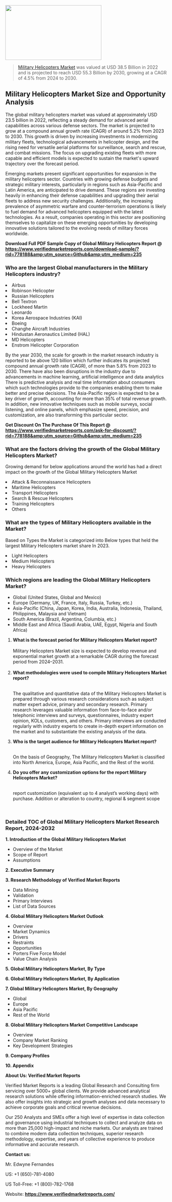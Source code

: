 <img src="https://ffe5etoiles.com/wp-content/uploads/2024/12/MST1-300x171.png" alt="" width="300" height="171" class="alignnone size-medium wp-image-20088" /><blockquote><p><p><a href="https://www.verifiedmarketreports.com/download-sample/?rid=778188&utm_source=Github&utm_medium=235" target="_blank">Military Helicopters Market</a> was valued at USD 38.5 Billion in 2022 and is projected to reach USD 55.3 Billion by 2030, growing at a CAGR of 4.5% from 2024 to 2030.</p></blockquote><p><h2>Military Helicopters Market Size and Opportunity Analysis</h2> <p>The global military helicopters market was valued at approximately USD 23.5 billion in 2022, reflecting a steady demand for advanced aerial capabilities across various defense sectors. The market is projected to grow at a compound annual growth rate (CAGR) of around 5.2% from 2023 to 2030. This growth is driven by increasing investments in modernizing military fleets, technological advancements in helicopter design, and the rising need for versatile aerial platforms for surveillance, search and rescue, and combat missions. The focus on upgrading existing fleets with more capable and efficient models is expected to sustain the market's upward trajectory over the forecast period.</p> <p>Emerging markets present significant opportunities for expansion in the military helicopters sector. Countries with growing defense budgets and strategic military interests, particularly in regions such as Asia-Pacific and Latin America, are anticipated to drive demand. These regions are investing heavily in enhancing their defense capabilities and upgrading their aerial fleets to address new security challenges. Additionally, the increasing prevalence of asymmetric warfare and counter-terrorism operations is likely to fuel demand for advanced helicopters equipped with the latest technologies. As a result, companies operating in this sector are positioning themselves to capitalize on these emerging opportunities by developing innovative solutions tailored to the evolving needs of military forces worldwide.</p> </p><p class=""><strong>Download Full PDF Sample Copy of Global Military Helicopters Report @ <a href="https://www.verifiedmarketreports.com/download-sample/?rid=778188&amp;utm_source=Github&amp;utm_medium=235" target="_blank">https://www.verifiedmarketreports.com/download-sample/?rid=778188&amp;utm_source=Github&amp;utm_medium=235</a></strong></p><h3 id="" class="">Who are the largest Global manufacturers in the Military Helicopters industry?</h3><p><li>Airbus</li><li> Robinson Helicopter</li><li> Russian Helicopters</li><li> Bell Textron</li><li> Lockheed Martin</li><li> Leonardo</li><li> Korea Aerospace Industries (KAI)</li><li> Boeing</li><li> Changhe Aircraft Industries</li><li> Hindustan Aeronautics Limited (HAL)</li><li> MD Helicopters</li><li> Enstrom Helicopter Corporation</li></p><div class=""><div class="" dir="" data-message-author-role="" data-message-id="" data-message-model-slug=""><div class=""><div class=""><div class=""><div class="" dir="" data-message-author-role="" data-message-id="" data-message-model-slug=""><div class=""><div class=""><p>By the year 2030, the scale for growth in the market research industry is reported to be above 120 billion which further indicates its projected compound annual growth rate (CAGR), of more than 5.8% from 2023 to 2030. There have also been disruptions in the industry due to advancements in machine learning, artificial intelligence and data analytics There is predictive analysis and real time information about consumers which such technologies provide to the companies enabling them to make better and precise decisions. The Asia-Pacific region is expected to be a key driver of growth, accounting for more than 35% of total revenue growth. In addition, new innovative techniques such as mobile surveys, social listening, and online panels, which emphasize speed, precision, and customization, are also transforming this particular sector.</p><p><strong>Get Discount On The Purchase Of This Report @&nbsp; <a href="https://www.verifiedmarketreports.com/ask-for-discount/?rid=778188&amp;utm_source=Github&amp;utm_medium=235" target="_blank">https://www.verifiedmarketreports.com/ask-for-discount/?rid=778188&amp;utm_source=Github&amp;utm_medium=235</a></strong></p></div></div></div></div></div></div></div></div><h3 id="" class="">What are the factors driving the growth of the Global Military Helicopters Market?</h3><p id="" class="">Growing demand for below applications around the world has had a direct impact on the growth of the Global Military Helicopters Market</p><p id="" class=""><li>Attack & Reconnaissance Helicopters</li><li> Maritime Helicopters</li><li> Transport Helicopters</li><li> Search & Rescue Helicopters</li><li> Training Helicopters</li><li> Others</li></p><h3 id="" class="">What are the types of Military Helicopters available in the Market?</h3><p id="" class="">Based on Types the Market is categorized into Below types that held the largest Military Helicopters market share In 2023.</p><p id="" class=""><li>Light Helicopters</li><li> Medium Helicopters</li><li> Heavy Helicopters</li></p><h3 id="" class="">Which regions are leading the Global Military Helicopters Market?</h3><ul><li>Global (United States, Global and Mexico)</li><li>Europe (Germany, UK, France, Italy, Russia, Turkey, etc.)</li><li>Asia-Pacific (China, Japan, Korea, India, Australia, Indonesia, Thailand, Philippines, Malaysia and Vietnam)</li><li>South America (Brazil, Argentina, Columbia, etc.)</li><li>Middle East and Africa (Saudi Arabia, UAE, Egypt, Nigeria and South Africa)</li></ul><p><ol><li><strong>What is the forecast period for Military Helicopters Market report?<br /></strong><br /><span data-sheets-root="1" data-sheets-value="{&quot;1&quot;:2,&quot;2&quot;:&quot;XXXX size is expected to develop revenue and exponential market growth at a remarkable CAGR during the forecast period from 2024&ndash;2030.&quot;}" data-sheets-userformat="{&quot;2&quot;:12674,&quot;4&quot;:{&quot;1&quot;:2,&quot;2&quot;:16776960},&quot;10&quot;:2,&quot;11&quot;:0,&quot;15&quot;:&quot;Arial&quot;,&quot;16&quot;:12}">Military Helicopters Market size is expected to develop revenue and exponential market growth at a remarkable CAGR during the forecast period from 2024&ndash;2031.</span><br /><br /></li><li><strong>What methodologies were used to compile Military Helicopters Market report?<br /><br /></strong><p>The qualitative and quantitative data of the&nbsp;Military Helicopters Market is prepared through various research considerations such as subject matter expert advice, primary and secondary research. Primary research leverages valuable information from face-to-face and/or telephonic interviews and surveys, questionnaires, industry expert opinion, KOLs, customers, and others. Primary interviews are conducted regularly with industry experts to create in-depth expert information on the market and to substantiate the existing analysis of the data.&nbsp;</p></li><li><strong>Who is the target audience for Military Helicopters Market report?<br /><br /></strong><p>On the basis of Geography, The&nbsp;Military Helicopters Market is classified into North America, Europe, Asia Pacific, and the Rest of the world.</p></li><li><strong>Do you offer any customization options for the report Military Helicopters Market?<br /><br /></strong><p>report customization (equivalent up to 4 analyst&rsquo;s working days) with purchase. Addition or alteration to country, regional &amp; segment scope</p><p>&nbsp;</p></li></ol></p><h3 id="" class="">Detailed TOC of Global Military Helicopters Market Research Report, 2024-2032</h3><p id="" class=""><strong>1. Introduction of the Global Military Helicopters Market</strong></p><ul><li>Overview of the Market</li><li>Scope of Report</li><li>Assumptions</li></ul><p id="" class=""><strong>2. Executive Summary</strong></p><p id="" class=""><strong>3. Research Methodology of&nbsp;Verified Market Reports</strong></p><ul><li>Data Mining</li><li>Validation</li><li>Primary Interviews</li><li>List of Data Sources</li></ul><p id="" class=""><strong>4. Global Military Helicopters Market Outlook</strong></p><ul><li>Overview</li><li>Market Dynamics</li><li>Drivers</li><li>Restraints</li><li>Opportunities</li><li>Porters Five Force Model</li><li>Value Chain Analysis</li></ul><p id="" class=""><strong>5. Global Military Helicopters Market, By&nbsp;Type</strong></p><p id="" class=""><strong>6. Global Military Helicopters Market, By Application</strong></p><p id="" class=""><strong>7. Global Military Helicopters Market, By Geography</strong></p><ul><li>Global</li><li>Europe</li><li>Asia Pacific</li><li>Rest of the World</li></ul><p id="" class=""><strong>8. Global Military Helicopters Market Competitive Landscape</strong></p><ul><li>Overview</li><li>Company Market Ranking</li><li>Key Development Strategies</li></ul><p id="" class=""><strong>9. Company Profiles</strong></p><p id="" class=""><strong>10. Appendix</strong></p><p id="" class=""><strong>About Us: Verified Market Reports</strong></p><p id="" class="">Verified Market Reports is a leading Global Research and Consulting firm servicing over 5000+ global clients. We provide advanced analytical research solutions while offering information-enriched research studies. We also offer insights into strategic and growth analyses and data necessary to achieve corporate goals and critical revenue decisions.</p><p id="" class="">Our 250 Analysts and SMEs offer a high level of expertise in data collection and governance using industrial techniques to collect and analyze data on more than 25,000 high-impact and niche markets. Our analysts are trained to combine modern data collection techniques, superior research methodology, expertise, and years of collective experience to produce informative and accurate research.</p><p id="" class=""><strong>Contact us:</strong></p><p id="" class="">Mr. Edwyne Fernandes</p><p id="" class="">US: +1 (650)-781-4080</p><p id="" class="">US Toll-Free: +1 (800)-782-1768</p><p id="" class="">Website: <a target="" data-test-app-aware-link=""><strong>https://www.verifiedmarketreports.com/</strong></a></p>
